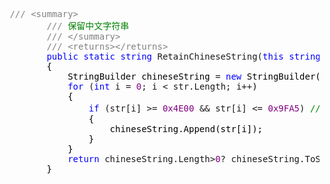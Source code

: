 <div class="cnblogs_code">
<pre> <span style="color: #808080;">///</span> <span style="color: #808080;">&lt;summary&gt;</span>
        <span style="color: #808080;">///</span><span style="color: #008000;"> 保留中文字符串
        </span><span style="color: #808080;">///</span> <span style="color: #808080;">&lt;/summary&gt;</span>
        <span style="color: #808080;">///</span> <span style="color: #808080;">&lt;returns&gt;&lt;/returns&gt;</span>
        <span style="color: #0000ff;">public</span> <span style="color: #0000ff;">static</span> <span style="color: #0000ff;">string</span> RetainChineseString(<span style="color: #0000ff;">this</span> <span style="color: #0000ff;">string</span><span style="color: #000000;"> str) 
        {
            StringBuilder chineseString </span>= <span style="color: #0000ff;">new</span><span style="color: #000000;"> StringBuilder();
            </span><span style="color: #0000ff;">for</span> (<span style="color: #0000ff;">int</span> i = <span style="color: #800080;">0</span>; i &lt; str.Length; i++<span style="color: #000000;">)
            {
                </span><span style="color: #0000ff;">if</span> (str[i] &gt;= <span style="color: #800080;">0x4E00</span> &amp;&amp; str[i] &lt;= <span style="color: #800080;">0x9FA5</span>) <span style="color: #008000;">//</span><span style="color: #008000;">汉字</span>
<span style="color: #000000;">                {
                    chineseString.Append(str[i]);
                }
            }
            </span><span style="color: #0000ff;">return</span> chineseString.Length&gt;<span style="color: #800080;">0</span>? chineseString.ToString():<span style="color: #0000ff;">string</span><span style="color: #000000;">.Empty;
        }</span></pre>
</div>
<p>&nbsp;</p>